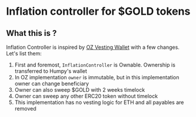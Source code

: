 # Inflation controller for $GOLD tokens

## What this is ?

Inflation Controller is inspired by [OZ Vesting Wallet](https://github.com/OpenZeppelin/openzeppelin-contracts/blob/master/contracts/finance/VestingWallet.sol) with a few changes.
Let's list them:
1. First and foremost, `InflationController` is Ownable. Ownership is transferred to Humpy's wallet
2. In OZ implementation `owner` is immutable, but in this implementation owner can change beneficiary
3. Owner can also sweep $GOLD with 2 weeks timelock
4. Owner can sweep any other ERC20 token without timelock
5. This implementation has no vesting logic for ETH and all payables are removed
